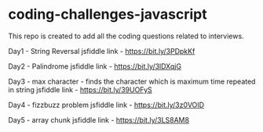 # coding-challenges-javascript
This repo is created to add all the coding questions related to interviews.

Day1 - String Reversal
jsfiddle link - https://bit.ly/3PDpkKf

Day2 - Palindrome
jsfiddle link - https://bit.ly/3lDXqjG

Day3 - max character - finds the character which is maximum time repeated in string
jsfiddle link - https://bit.ly/39UOFyS

Day4 - fizzbuzz problem
jsfiddle link - https://bit.ly/3z0VOID

Day5 - array chunk
jsfiddle link - https://bit.ly/3LS8AM8
